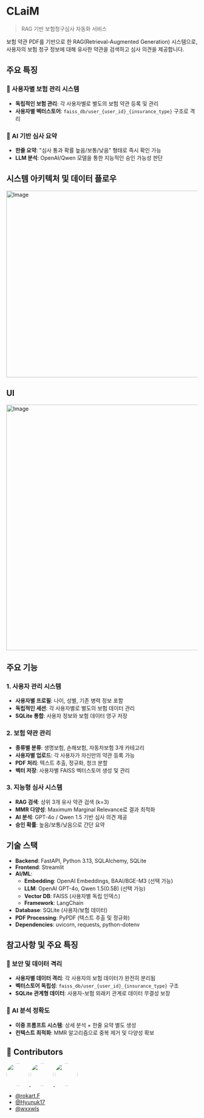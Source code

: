 # CLaiM
> RAG 기반 보험청구심사 자동화 서비스

보험 약관 PDF를 기반으로 한 RAG(Retrieval-Augmented Generation) 시스템으로, 사용자의 보험 청구 정보에 대해 유사한 약관을 검색하고 심사 의견을 제공합니다.

## 주요 특징

### 🔐 사용자별 보험 관리 시스템
- **독립적인 보험 관리**: 각 사용자별로 별도의 보험 약관 등록 및 관리
- **사용자별 벡터스토어**: `faiss_db/user_{user_id}_{insurance_type}` 구조로 격리

### 🤖 AI 기반 심사 요약 
- **한줄 요약**: "심사 통과 확률 높음/보통/낮음" 형태로 즉시 확인 가능
- **LLM 분석**: OpenAI/Qwen 모델을 통한 지능적인 승인 가능성 판단


##  시스템 아키텍처 및 데이터 플로우

<img width="1352" height="492" alt="Image" src="https://github.com/user-attachments/assets/5cfc1d64-e246-46cf-b455-77e1b31c0472" />

## UI

<img width="961" height="647" alt="Image" src="https://github.com/user-attachments/assets/ae94e117-7c0c-4bd6-afb4-603bd72f440c" />

## 주요 기능

### 1. 사용자 관리 시스템
- **사용자별 프로필**: 나이, 성별, 기존 병력 정보 포함
- **독립적인 세션**: 각 사용자별로 별도의 보험 데이터 관리
- **SQLite 통합**: 사용자 정보와 보험 데이터 영구 저장

### 2. 보험 약관 관리
- **종류별 분류**: 생명보험, 손해보험, 자동차보험 3개 카테고리
- **사용자별 업로드**: 각 사용자가 자신만의 약관 등록 가능
- **PDF 처리**: 텍스트 추출, 정규화, 청크 분할
- **벡터 저장**: 사용자별 FAISS 벡터스토어 생성 및 관리

### 3. 지능형 심사 시스템
- **RAG 검색**: 상위 3개 유사 약관 검색 (k=3)
- **MMR 다양성**: Maximum Marginal Relevance로 결과 최적화
- **AI 분석**: GPT-4o / Qwen 1.5 기반 심사 의견 제공
- **승인 확률**: 높음/보통/낮음으로 간단 요약


## 기술 스택

- **Backend**: FastAPI, Python 3.13, SQLAlchemy, SQLite
- **Frontend**: Streamlit
- **AI/ML**: 
  - **Embedding**: OpenAI Embeddings, BAAI/BGE-M3 (선택 가능)
  - **LLM**: OpenAI GPT-4o, Qwen 1.5(0.5B) (선택 가능)
  - **Vector DB**: FAISS (사용자별 독립 인덱스)
  - **Framework**: LangChain
- **Database**: SQLite (사용자/보험 데이터)
- **PDF Processing**: PyPDF (텍스트 추출 및 정규화)
- **Dependencies**: uvicorn, requests, python-dotenv

## 참고사항 및 주요 특징

### 🔐 보안 및 데이터 격리
- **사용자별 데이터 격리**: 각 사용자의 보험 데이터가 완전히 분리됨
- **벡터스토어 독립성**: `faiss_db/user_{user_id}_{insurance_type}` 구조
- **SQLite 관계형 데이터**: 사용자-보험 외래키 관계로 데이터 무결성 보장

### 🤖 AI 분석 정확도
- **이중 프롬프트 시스템**: 상세 분석 + 한줄 요약 별도 생성
- **컨텍스트 최적화**: MMR 알고리즘으로 중복 제거 및 다양성 확보


## 👥 Contributors

<a href="https://github.com/Light-Weight-DH">
  <img src="https://avatars.githubusercontent.com/Light-Weight-DH" width="60px" style="border-radius:50%;" />
</a>
<a href="https://github.com/Hyunuk17">
  <img src="https://avatars.githubusercontent.com/Hyunuk17" width="60px" style="border-radius:50%;" />
</a>
<a href="https://github.com/wxxwls">
  <img src="https://avatars.githubusercontent.com/wxxwls" width="60px" style="border-radius:50%;" />
</a>

- [@rokart.F](https://github.com/Light-Weight-DH)  
- [@Hyunuk17](https://github.com/Hyunuk17)  
- [@wxxwls](https://github.com/wxxwls)  

